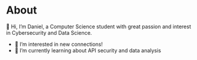 # About
👋 Hi, I’m Daniel, a Computer Science student with great passion and interest in Cybersecurity and Data Science.
- 👀 I’m interested in new connections!
- 🌱 I’m currently learning about API security and data analysis

<!---
lkud3/lkud3 is a ✨ special ✨ repository because its `README.md` (this file) appears on your GitHub profile.
You can click the Preview link to take a look at your changes.
--->
